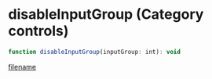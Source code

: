 # disableInputGroup (Category controls)

```js
function disableInputGroup(inputGroup: int): void
```

[filename](disableInputGroup_m.md ':include')